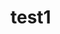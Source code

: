 # test1

<html>
  <head>
    <title>hello world </tilte>
  </head>
  <body>
    hello world
  </body>
 </html>
  
